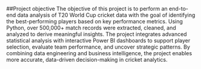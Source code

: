 ##Project objective 
The objective of this project is to perform an end-to-end data analysis of T20 World Cup cricket data with the goal of identifying the best-performing players based on key performance metrics. Using Python, over 500,000+ match records were extracted, cleaned, and analyzed to derive meaningful insights. The project integrates advanced statistical analysis with interactive Power BI dashboards to support player selection, evaluate team performance, and uncover strategic patterns. By combining data engineering and business intelligence, the project enables more accurate, data-driven decision-making in cricket analytics.

